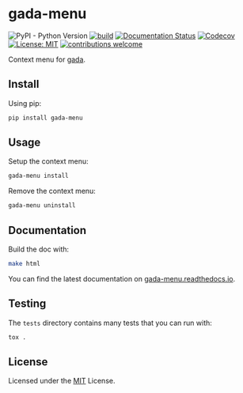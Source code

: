 # gada-menu

![PyPI - Python Version](https://img.shields.io/pypi/pyversions/gada)
[![build](https://github.com/gadalang/gada-menu/actions/workflows/ci.yml/badge.svg)](https://github.com/gadalang/gada-menu/actions/workflows/ci.yml)
[![Documentation Status](https://readthedocs.org/projects/gada-menu/badge/?version=latest)](https://gada-menu.readthedocs.io/en/latest/?badge=latest)
[![Codecov](https://img.shields.io/codecov/c/gh/gadalang/gada-menu?token=FDUD389KFM)](https://codecov.io/gh/gadalang/gada-menu)
[![License: MIT](https://img.shields.io/badge/License-MIT-yellow.svg)](LICENSE)
[![contributions welcome](https://img.shields.io/badge/contributions-welcome-brightgreen.svg?style=flat)](https://github.com/gadalang/gada-menu/issues)

Context menu for [gada](https://github.com/gadalang/gada).

## Install

Using pip:

```bash
pip install gada-menu
```

## Usage

Setup the context menu:

```bash
gada-menu install
```

Remove the context menu:

```bash
gada-menu uninstall
```

## Documentation

Build the doc with:

```bash
make html
```

You can find the latest documentation on [gada-menu.readthedocs.io](https://gada-menu.readthedocs.io/).

## Testing

The `tests` directory contains many tests that you can run with:

```bash
tox .
```

## License

Licensed under the [MIT](LICENSE) License.
